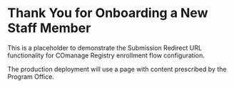 # Thank You for Onboarding a New Staff Member

This is a placeholder to demonstrate the Submission
Redirect URL functionality for COmanage Registry enrollment
flow configuration.

The production deployment will use a page with content
prescribed by the Program Office.
